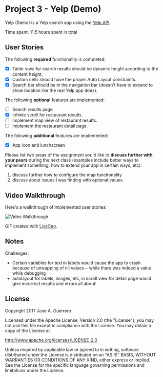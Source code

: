 # Project 3 - Yelp (Demo)

Yelp (Demo) is a Yelp search app using the [Yelp API](http://www.yelp.com/developers/documentation/v2/search_api).

Time spent: 11.5 hours spent in total

## User Stories

The following **required** functionality is completed:

- [x] Table rows for search results should be dynamic height according to the content height.
- [x] Custom cells should have the proper Auto Layout constraints.
- [x] Search bar should be in the navigation bar (doesn't have to expand to show location like the real Yelp app does).

The following **optional** features are implemented:

- [ ] Search results page
- [x] Infinite scroll for restaurant results.
- [ ] Implement map view of restaurant results.
- [ ] Implement the restaurant detail page.

The following **additional** features are implemented:

- [x] App icon and lunchscreen

Please list two areas of the assignment you'd like to **discuss further with your peers** during the next class (examples include better ways to implement something, how to extend your app in certain ways, etc):

1. discuss further how to configure the map functionality
2. discuss about issues I was finding with optional values

## Video Walkthrough 

Here's a walkthrough of implemented user stories:

<img src='https://github.com/jguerrero12/YelpApp/blob/master/yelpDemo.gif?raw=true' title='Video Walkthrough' width='' alt='Video Walkthrough' />

GIF created with [LiceCap](http://www.cockos.com/licecap/).

## Notes

Challenges:

- Certain variables for text in labels would cause the app to crash because of unwapping of nil values-- while there was indeed a value while debugging
- autolayout for labels, images, etc, in scroll view for detail page would give incorrect results and errors all about!

## License

Copyright 2017 Jose A. Guerrero

Licensed under the Apache License, Version 2.0 (the "License");
you may not use this file except in compliance with the License.
You may obtain a copy of the License at

http://www.apache.org/licenses/LICENSE-2.0

Unless required by applicable law or agreed to in writing, software
distributed under the License is distributed on an "AS IS" BASIS,
WITHOUT WARRANTIES OR CONDITIONS OF ANY KIND, either express or implied.
See the License for the specific language governing permissions and
limitations under the License.
